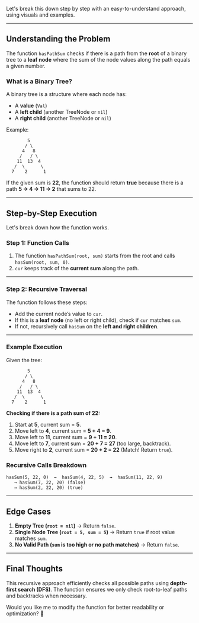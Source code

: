 Let's break this down step by step with an easy-to-understand approach, using visuals and examples.

---

## **Understanding the Problem**
The function `hasPathSum` checks if there is a path from the **root** of a binary tree to a **leaf node** where the sum of the node values along the path equals a given number.

### **What is a Binary Tree?**
A binary tree is a structure where each node has:
- A **value** (`Val`)
- A **left child** (another TreeNode or `nil`)
- A **right child** (another TreeNode or `nil`)

Example:

```
        5
       / \
      4   8
     /   / \
    11  13  4
   /  \      \
  7    2      1
```

If the given sum is **22**, the function should return **true** because there is a path **5 → 4 → 11 → 2** that sums to 22.

---

## **Step-by-Step Execution**
Let's break down how the function works.

### **Step 1: Function Calls**
1. The function `hasPathSum(root, sum)` starts from the root and calls `hasSum(root, sum, 0)`.
2. `cur` keeps track of the **current sum** along the path.

---

### **Step 2: Recursive Traversal**
The function follows these steps:
- Add the current node’s value to `cur`.
- If this is a **leaf node** (no left or right child), check if `cur` matches `sum`.
- If not, recursively call `hasSum` on the **left and right children**.

---

### **Example Execution**
Given the tree:

```
        5
       / \
      4   8
     /   / \
    11  13  4
   /  \      \
  7    2      1
```

**Checking if there is a path sum of 22:**
1. Start at **5**, current sum = **5**.
2. Move left to **4**, current sum = **5 + 4 = 9**.
3. Move left to **11**, current sum = **9 + 11 = 20**.
4. Move left to **7**, current sum = **20 + 7 = 27** (too large, backtrack).
5. Move right to **2**, current sum = **20 + 2 = 22** (Match! Return `true`).

### **Recursive Calls Breakdown**
```
hasSum(5, 22, 0)  →  hasSum(4, 22, 5)  →  hasSum(11, 22, 9)  
   → hasSum(7, 22, 20) (false)
   → hasSum(2, 22, 20) (true)
```

---

## **Edge Cases**
1. **Empty Tree (`root = nil`)** → Return `false`.
2. **Single Node Tree (`root = 5, sum = 5`)** → Return `true` if root value matches `sum`.
3. **No Valid Path (`sum` is too high or no path matches)** → Return `false`.

---

## **Final Thoughts**
This recursive approach efficiently checks all possible paths using **depth-first search (DFS)**. The function ensures we only check root-to-leaf paths and backtracks when necessary.

Would you like me to modify the function for better readability or optimization? 🚀